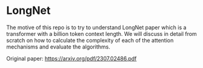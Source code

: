 # LongNet
The motive of this repo is to try to understand LongNet paper which is a transformer with a billion token context length. We will discuss in detail from scratch on how to calculate the complexity of each of the attention mechanisms and evaluate the algorithms.

Original paper:
https://arxiv.org/pdf/2307.02486.pdf
